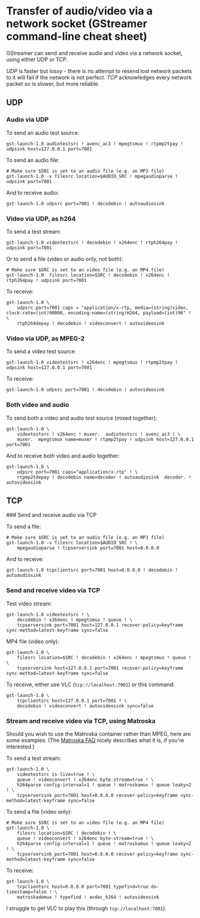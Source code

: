 # Transfer of audio/video via a network socket  (GStreamer command-line cheat sheet)

GStreamer can send and receive audio and video via a network socket, using either UDP or TCP.

*UDP* is faster but lossy - there is no attempt to resend lost network packets to it will fail if the network is not perfect. *TCP* acknowledges every network packet so is slower, but more reliable.

## UDP

### Audio via UDP

To send an audio test source:

```
gst-launch-1.0 audiotestsrc ! avenc_ac3 ! mpegtsmux ! rtpmp2tpay ! udpsink host=127.0.0.1 port=7001
```

To send an audio file:

```
# Make sure $SRC is set to an audio file (e.g. an MP3 file)
gst-launch-1.0 -v filesrc location=$AUDIO_SRC ! mpegaudioparse ! udpsink port=7001
```

And to receive audio:

```
gst-launch-1.0 udpsrc port=7001 ! decodebin ! autoaudiosink
```

### Video via UDP, as h264

To send a test stream:

```
gst-launch-1.0 videotestsrc ! decodebin ! x264enc ! rtph264pay ! udpsink port=7001
```

Or to send a file (video or audio only, not both):

```
# Make sure $SRC is set to an video file (e.g. an MP4 file)
gst-launch-1.0  filesrc location=$SRC ! decodebin ! x264enc ! rtph264pay ! udpsink port=7001
```

To receive:

```
gst-launch-1.0 \
    udpsrc port=7001 caps = "application/x-rtp, media=(string)video, clock-rate=(int)90000, encoding-name=(string)H264, payload=(int)96" ! \
    rtph264depay ! decodebin ! videoconvert ! autovideosink
```

### Video via UDP, as MPEG-2

To send a video test source:

```
gst-launch-1.0 videotestsrc ! x264enc ! mpegtsmux ! rtpmp2tpay ! udpsink host=127.0.0.1 port=7001
```

To receive:

```
gst-launch-1.0 udpsrc port=7001 ! decodebin ! autovideosink
```

### Both video and audio

To send both a video and audio test source (mixed together):

```
gst-launch-1.0 \
    videotestsrc ! x264enc ! muxer.  audiotestsrc ! avenc_ac3 ! \
    muxer.  mpegtsmux name=muxer ! rtpmp2tpay ! udpsink host=127.0.0.1 port=7001
```

And to receive both video and audio together:

```
gst-launch-1.0 \
    udpsrc port=7001 caps="application/x-rtp" ! \
    rtpmp2tdepay ! decodebin name=decoder ! autoaudiosink  decoder. ! autovideosink
```

## TCP

### Send and receive audio via TCP

To send a file:

```
# Make sure $SRC is set to an audio file (e.g. an MP3 file)
gst-launch-1.0 -v filesrc location=$AUDIO_SRC ! \
    mpegaudioparse ! tcpserversink port=7001 host=0.0.0.0
```

And to receive:

```
gst-launch-1.0 tcpclientsrc port=7001 host=0.0.0.0 ! decodebin ! autoaudiosink
```

### Send and receive video via TCP

Test video stream:

```
gst-launch-1.0 videotestsrc ! \
    decodebin ! x264enc ! mpegtsmux ! queue ! \
    tcpserversink port=7001 host=127.0.0.1 recover-policy=keyframe sync-method=latest-keyframe sync=false
```

MP4 file (video only):

```
gst-launch-1.0 \
    filesrc location=$SRC ! decodebin ! x264enc ! mpegtsmux ! queue ! \
    tcpserversink host=127.0.0.1 port=7001 recover-policy=keyframe sync-method=latest-keyframe sync=false
```

To receive, either use VLC (`tcp://localhost:7001`) or this command:

```
gst-launch-1.0 \
    tcpclientsrc host=127.0.0.1 port=7001 ! \
    decodebin ! videoconvert ! autovideosink sync=false
```

### Stream and receive video via TCP, using Matroska

Should you wish to use the Matroska container rather than MPEG, here are some examples.
(The [Matroska FAQ](https://www.matroska.org/technical/guides/faq/index.html) nicely describes what it is, if you're interested.)

To send a test stream:

```
gst-launch-1.0 \
    videotestsrc is-live=true ! \
    queue ! videoconvert ! x264enc byte-stream=true ! \
    h264parse config-interval=1 ! queue ! matroskamux ! queue leaky=2 ! \
    tcpserversink port=7001 host=0.0.0.0 recover-policy=keyframe sync-method=latest-keyframe sync=false
```

To send a file (video only):

```
# Make sure $SRC is set to an video file (e.g. an MP4 file)
gst-launch-1.0 \
    filesrc location=$SRC ! decodebin ! \
    queue ! videoconvert ! x264enc byte-stream=true ! \
    h264parse config-interval=1 ! queue ! matroskamux ! queue leaky=2 ! \
    tcpserversink port=7001 host=0.0.0.0 recover-policy=keyframe sync-method=latest-keyframe sync=false
```

To receive:

```
gst-launch-1.0 \
    tcpclientsrc host=0.0.0.0 port=7001 typefind=true do-timestamp=false ! \
    matroskademux ! typefind ! avdec_h264 ! autovideosink
```

I struggle to get VLC to play this (through `tcp://localhost:7001`).
